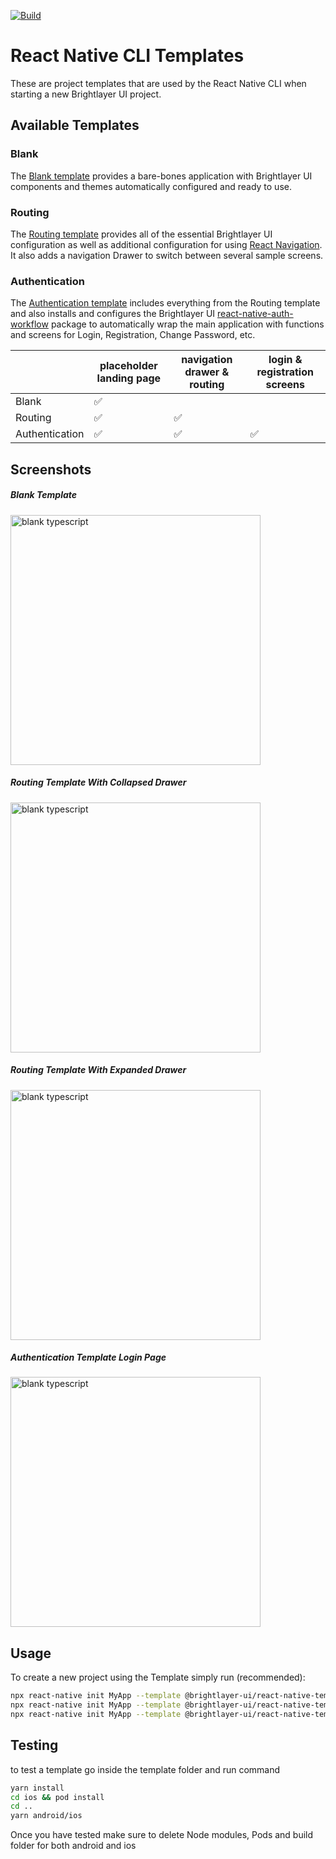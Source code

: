[![Build](https://github.com/etn-ccis/blui-react-native-cli-templates/actions/workflows/blui-ci.yml/badge.svg?branch=master)](https://github.com/etn-ccis/blui-react-native-cli-templates/actions/workflows/blui-ci.yml)

# React Native CLI Templates

These are project templates that are used by the React Native CLI when starting a new Brightlayer UI project.

## Available Templates

### Blank

The [Blank template](https://www.npmjs.com/package/@brightlayer-ui/react-native-template-blank-typescript) provides a bare-bones application with Brightlayer UI components and themes automatically configured and ready to use.

### Routing

The [Routing template](https://www.npmjs.com/package/@brightlayer-ui/react-native-template-routing-typescript) provides all of the essential Brightlayer UI configuration as well as additional configuration for using [React Navigation](https://reactnavigation.org/). It also adds a navigation Drawer to switch between several sample screens.

### Authentication

The [Authentication template](https://www.npmjs.com/package/@brightlayer-ui/react-native-template-authentication-typescript) includes everything from the Routing template and also installs and configures the Brightlayer UI [react-native-auth-workflow](https://www.npmjs.com/package/@brightlayer-ui/react-native-auth-workflow) package to automatically wrap the main application with functions and screens for Login, Registration, Change Password, etc.

|                | placeholder landing page | navigation drawer & routing | login & registration screens |
| -------------- | ------------------------ | --------------------------- | ---------------------------- |
| Blank          | ✅                       |                             |                              |
| Routing        | ✅                       | ✅                          |                              |
| Authentication | ✅                       | ✅                          | ✅                           |

## Screenshots

##### Blank Template
<img width="400" alt="blank typescript" src="./images/blank-typescript-ios.png">

##### Routing Template With Collapsed Drawer
<img width="400" alt="blank typescript" src="./images/routing-typescript-ios.png">

##### Routing Template With Expanded Drawer
<img width="400" alt="blank typescript" src="./images/routing-typescript-ios-expanded-drawer.png">

##### Authentication Template Login Page
<img width="400" alt="blank typescript" src="./images/authentication-typescript-ios.png">

## Usage

To create a new project using the Template simply run (recommended):

```sh
npx react-native init MyApp --template @brightlayer-ui/react-native-template-blank-typescript
npx react-native init MyApp --template @brightlayer-ui/react-native-template-routing-typescript
npx react-native init MyApp --template @brightlayer-ui/react-native-template-authentication-typescript
```
## Testing
to test a template go inside the template folder and run command
```sh
yarn install
cd ios && pod install
cd ..
yarn android/ios
```
Once you have tested make sure to delete Node modules, Pods and build folder for both android and ios